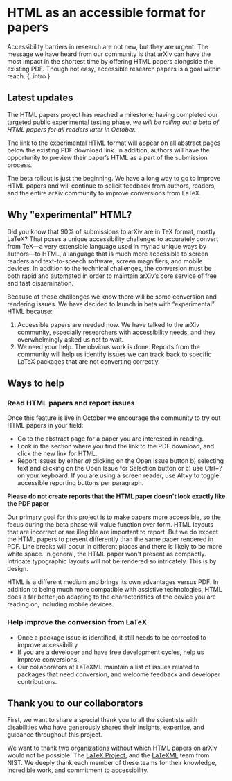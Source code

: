 # HTML as an accessible format for papers

Accessibility barriers in research are not new, but they are urgent. The message we have heard from our community is that arXiv can have the most impact in the shortest time by offering HTML papers alongside the existing PDF. Though not easy, accessible research papers is a goal within reach.
{ .intro }

## Latest updates
The HTML papers project has reached a milestone: having completed our targeted public experimental testing phase, *we will be rolling out a beta of HTML papers for all readers later in October.*

The link to the experimental HTML format will appear on all abstract pages below the existing PDF download link. In addition, authors will have the opportunity to preview their paper’s HTML as a part of the submission process.

The beta rollout is just the beginning. We have a long way to go to improve HTML papers and will continue to solicit feedback from authors, readers, and the entire arXiv community to improve conversions from LaTeX.

## Why "experimental" HTML?

Did you know that 90% of submissions to arXiv are in TeX format, mostly LaTeX? That poses a unique accessibility challenge: to accurately convert from TeX—a very extensible language used in myriad unique ways by authors—to HTML, a language that is much more accessible to screen readers and text-to-speech software, screen magnifiers, and mobile devices. In addition to the technical challenges, the conversion must be both rapid and automated in order to maintain arXiv’s core service of free and fast dissemination.

Because of these challenges we know there will be some conversion and rendering issues. We have decided to launch in beta with “experimental” HTML because:

1. Accessible papers are needed now. We have talked to the arXiv community, especially researchers with accessibility needs, and they overwhelmingly asked us not to wait.
2. We need your help. The obvious work is done. Reports from the community will help us identify issues we can track back to specific LaTeX packages that are not converting correctly.

## Ways to help

### Read HTML papers and report issues
Once this feature is live in October we encourage the community to try out HTML papers in your field:
- Go to the abstract page for a paper you are interested in reading.
- Look in the section where you find the link to the PDF download, and click the new link for HTML.
- Report issues by either *a)* clicking on the Open Issue button b) selecting text and clicking on the Open Issue for Selection button or c) use Ctrl+? on your keyboard. If you are using a screen reader, use Alt+y to toggle accessible reporting buttons per paragraph.

**Please do not create reports that the HTML paper doesn't look exactly like the PDF paper**

Our primary goal for this project is to make papers more accessible, so the focus during the beta phase will value function over form. HTML layouts that are incorrect or are illegible are important to report. But we do expect the HTML papers to present differently than the same paper rendered in PDF. Line breaks will occur in different places and there is likely to be more white space. In general, the HTML paper won't present as compactly. Intricate typographic layouts will not be rendered so intricately. This is by design.

HTML is a different medium and brings its own advantages versus PDF. In addition to being much more compatible with assistive technologies, HTML does a far better job adapting to the characteristics of the device you are reading on, including mobile devices.

### Help improve the conversion from LaTeX
- Once a package issue is identified, it still needs to be corrected to improve accessibility
- If you are a developer and have free development cycles, help us improve conversions!
- Our collaborators at LaTeXML maintain a list of issues related to packages that need conversion, and welcome feedback and developer contributions.

## Thank you to our collaborators
First, we want to share a special thank you to all the scientists with disabilities who have generously shared their insights, expertise, and guidance throughout this project.

We want to thank two organizations without which HTML papers on arXiv would not be possible: The [LaTeX Project](https://www.latex-project.org/), and the [LaTeXML](https://math.nist.gov/~BMiller/LaTeXML/) team from NIST. We deeply thank each member of these teams for their knowledge, incredible work, and commitment to accessibility.
